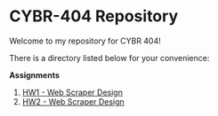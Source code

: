 # CYBR-404 Repository

Welcome to my repository for CYBR 404!

There is a directory listed below for your convenience:

**Assignments**
1. [HW1 - Web Scraper Design](https://github.com/gilbertk23/CYBR-404/blob/main/Assignments/Web%20Scraper/readme.md)
2. [HW2 - Web Scraper Design](Assignments/Problem-Frames)
